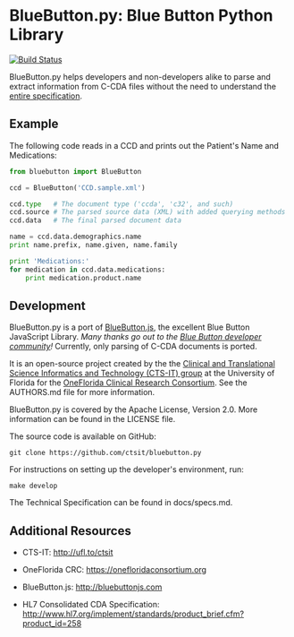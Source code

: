 BlueButton.py: Blue Button Python Library
=========================================

[![Build Status](https://travis-ci.org/ctsit/bluebutton.py.svg)](https://travis-ci.org/ctsit/bluebutton.py)

BlueButton.py helps developers and non-developers alike to parse and extract
information from C-CDA files without the need to understand the [entire
specification][1].

[1]: http://www.hl7.org/implement/standards/product_brief.cfm?product_id=258


Example
-------

The following code reads in a CCD and prints out the Patient's Name and
Medications:

```python
from bluebutton import BlueButton

ccd = BlueButton('CCD.sample.xml')

ccd.type   # The document type ('ccda', 'c32', and such)
ccd.source # The parsed source data (XML) with added querying methods
ccd.data   # The final parsed document data

name = ccd.data.demographics.name
print name.prefix, name.given, name.family

print 'Medications:'
for medication in ccd.data.medications:
	print medication.product.name
```


Development
-----------

BlueButton.py is a port of [BlueButton.js][], the excellent Blue Button
JavaScript Library. _Many thanks go out to the [Blue Button developer
community](https://github.com/orgs/blue-button/people)!_ Currently, only
parsing of C-CDA documents is ported.

It is an open-source project created by the the [Clinical and
Translational Science Informatics and Technology (CTS-IT) group][CTS-IT] at the
University of Florida for the [OneFlorida Clinical Research
Consortium][OneFlorida]. See the AUTHORS.md file for more information.

BlueButton.py is covered by the Apache License, Version 2.0. More information
can be found in the LICENSE file.

The source code is available on GitHub:

	git clone https://github.com/ctsit/bluebutton.py

For instructions on setting up the developer's environment, run:

	make develop

The Technical Specification can be found in docs/specs.md.


Additional Resources
--------------------

 * CTS-IT:
   http://ufl.to/ctsit

 * OneFlorida CRC:
   https://onefloridaconsortium.org

 * BlueButton.js:
   http://bluebuttonjs.com

 * HL7 Consolidated CDA Specification:
   http://www.hl7.org/implement/standards/product_brief.cfm?product_id=258


[BlueButton.js]: http://bluebuttonjs.com
[CTS-IT]: http://ufl.to/ctsit
[OneFlorida]: https://onefloridaconsortium.org

